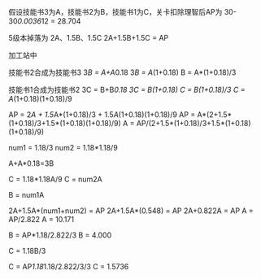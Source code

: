 假设技能书3为A，技能书2为B，技能书1为C，关卡扣除理智后AP为 30-30*0.0036*12 = 28.704

5级本掉落为 2A、1.5B、1.5C
2A+1.5B+1.5C = AP

加工站中 

技能书2合成为技能书3
3*B = A+A*0.18
3*B = A*(1+0.18)
B = A*(1+0.18)/3

技能书1合成为技能书2
3C = B+B*0.18
3C = B(1+0.18)
C = B(1+0.18)/3
C = A*(1+0.18)(1+0.18)/9

AP = 2*A + 1.5*A*(1+0.18)/3 + 1.5*A*(1+0.18)(1+0.18)/9
AP = A*(2+1.5*(1+0.18)/3+1.5*(1+0.18)(1+0.18)/9)
A = AP/(2+1.5*(1+0.18)/3+1.5*(1+0.18)(1+0.18)/9)

num1 = 1.18/3
num2 = 1.18*1.18/9

A+A*0.18=3B



C = 1.18*1.18A/9
C = num2A

B = num1A

2A+1.5A*(num1+num2) = AP
2A+1.5A*(0.548) = AP
2A+0.822A = AP
A = AP/2.822
A = 10.171

B = AP*1.18/2.822/3
B = 4.000

C = 1.18B/3

C = AP*1.18*1.18/2.822/3/3
C = 1.5736


